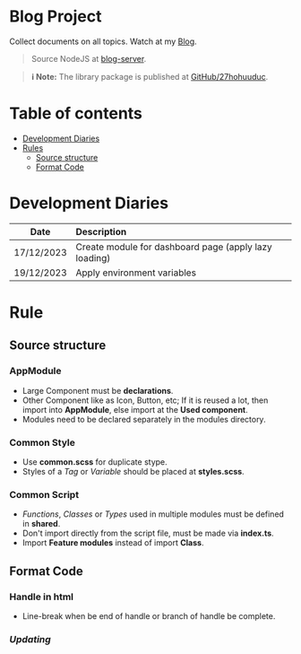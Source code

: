 <h1 ><b>Blog Project</b></h1>

Collect documents on all topics. Watch at my [Blog](https://27hohuuduc.github.io/).
> Source NodeJS at [blog-server](https://github.com/27hohuuduc/blog-server).

> **:information_source: Note:** The library package is published at [GitHub/27hohuuduc](https://github.com/27hohuuduc).

# Table of contents
- [Development Diaries](#development-diaries)
- [Rules](#rule)
    - [Source structure](#source-structure)
    - [Format Code](#format-code)

# Development Diaries
| Date      | Description |
| :-:       | :---        |
| 17/12/2023 | Create module for dashboard page (apply lazy loading) |
| 19/12/2023 | Apply environment variables |

# Rule

## Source structure

### AppModule
- Large Component must be **declarations**.
- Other Component like as Icon, Button, etc; If it is reused a lot, then import into **AppModule**, else import at the **Used component**.  
- Modules need to be declared separately in the modules directory.

### Common Style
- Use **common.scss** for duplicate stype.
- Styles of a *Tag* or *Variable* should be placed at **styles.scss**.

### Common Script
- *Functions*, *Classes* or *Types* used in multiple modules must be defined in **shared**.
- Don't import directly from the script file, must be made via **index.ts**.
- Import **Feature modules** instead of import **Class**.

## Format Code

### Handle in html
- Line-break when be end of handle or branch of handle be complete.

### *Updating*